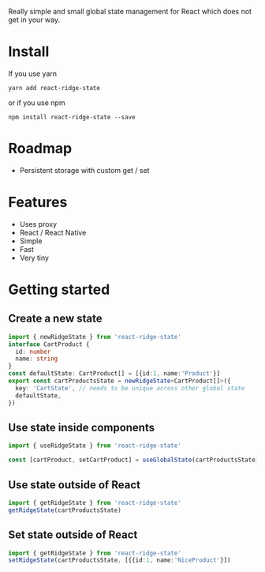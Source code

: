 Really simple and small global state management for React which does not get in your way.

# Install

If you use yarn 
```
yarn add react-ridge-state
```

or if you use npm
```
npm install react-ridge-state --save
```


# Roadmap
- Persistent storage with custom get / set

# Features
- Uses proxy
- React / React Native
- Simple
- Fast
- Very tiny


# Getting started
## Create a new state
```typescript
import { newRidgeState } from 'react-ridge-state'
interface CartProduct {
  id: number
  name: string
}
const defaultState: CartProduct[] = [{id:1, name:'Product'}]
export const cartProductsState = newRidgeState<CartProduct[]>({
  key: 'CartState', // needs to be unique across other global state
  defaultState,
})
```

## Use state inside components
```typescript
import { useRidgeState } from 'react-ridge-state'

const [cartProduct, setCartProduct] = useGlobalState(cartProductsState)


```

## Use state outside of React
```typescript
import { getRidgeState } from 'react-ridge-state'
getRidgeState(cartProductsState)

```

## Set state outside of React
```typescript
import { getRidgeState } from 'react-ridge-state'
setRidgeState(cartProductsState, [{{id:1, name:'NiceProduct'}])

```

